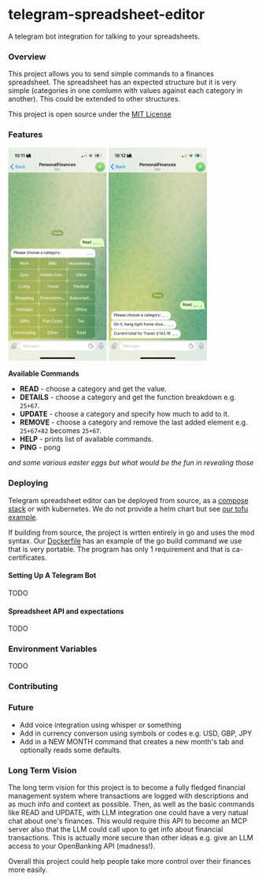 # telegram-spreadsheet-editor

A telegram bot integration for talking to your spreadsheets.

### Overview

This project allows you to send simple commands to a finances spreadsheet. The spreadsheet has an expected structure but it is very simple (categories in one comlumn with values against each category in another). This could be extended to other structures.

This project is open source under the [MIT License](LICENSE)

### Features

<p float="left">
    <img src="read_pt1.png" width="200" />
    <img src="read_pt2.png" width="200" />
</p>

**Available Commands**

- **READ** - choose a category and get the value.
- **DETAILS** - choose a category and get the function breakdown e.g. `25+67`.
- **UPDATE** - choose a category and specify how much to add to it.
- **REMOVE** - choose a category and remove the last added element e.g. `25+67+82` becomes `25+67`.
- **HELP** - prints list of available commands.
- **PING** - pong

*and some various easter eggs but what would be the fun in revealing those*

### Deploying

Telegram spreadsheet editor can be deployed from source, as a [compose stack](docker-compose.yml) or with kubernetes. We do not provide a helm chart but see [our tofu example](k3s_example.tf).

If building from source, the project is wrtten entirely in go and uses the mod syntax. Our [Dockerfile](Dockerfile) has an example of the go build command we use that is very portable. The program has only 1 requirement and that is ca-certificates.

#### Setting Up A Telegram Bot

TODO

#### Spreadsheet API and expectations

TODO

### Environment Variables

TODO

### Contributing

### Future

- Add voice integration using whisper or something
- Add in currency converson using symbols or codes e.g. USD, GBP, JPY
- Add in a NEW MONTH command that creates a new month's tab and optionally reads some defaults.

### Long Term Vision

The long term vision for this project is to become a fully fledged financial management system where transactions are logged with descriptions and as much info and context as possible. Then, as well as the basic commands like READ and UPDATE, with LLM integration one could have a very natual chat about one's finances. This would require this API to become an MCP server also that the LLM could call upon to get info about financial transactions. This is actually more secure than other ideas e.g. give an LLM access to your OpenBanking API (madness!).

Overall this project could help people take more control over their finances more easily.
